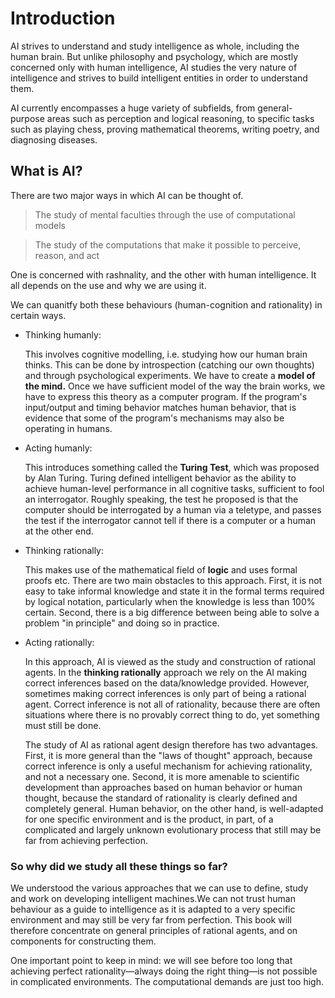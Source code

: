 # Introduction
AI strives to understand and study intelligence as whole, including the human brain. But unlike philosophy and psychology, which are mostly concerned only with human intelligence, AI studies the very nature of intelligence and strives to build intelligent entities in order to understand them.

AI currently encompasses a huge variety of subfields, from general-purpose areas such as perception and logical reasoning, to specific tasks such as playing chess, proving mathematical theorems, writing poetry, and diagnosing diseases.

## What is AI?
There are two major ways in which AI can be thought of.
> The study of mental faculties through the
use of computational models

> The study of the computations that make
it possible to perceive, reason, and act

One is concerned with rashnality, and the other with human intelligence. It all depends on the use and why we are using it.

We can quanitfy both these behaviours (human-cognition and rationality) in certain ways.

- Thinking humanly:
  
  This involves cognitive modelling, i.e. studying how our human brain thinks. This can be done by introspection (catching our own thoughts) and through psychological experiments. We have to create a **model of the mind.** Once we have sufficient model of the way the brain works, we have to express this theory as a computer program. If the program's input/output and timing behavior matches human behavior, that is evidence that some of the program's mechanisms may also be operating in humans.
- Acting humanly:
  
  This introduces something called the **Turing Test**, which was proposed by Alan Turing. Turing defined intelligent behavior as the ability to achieve human-level performance in all cognitive tasks, sufficient to fool an interrogator. Roughly speaking, the test he proposed is that the computer should be interrogated by a human via a teletype, and passes the test if the interrogator cannot tell if there is a computer or a human at the other end.
- Thinking rationally:
  
  This makes use of the mathematical field of **logic** and uses formal proofs etc. There are two main obstacles to this approach. First, it is not easy to take informal knowledge and state it in the formal terms required by logical notation, particularly when the knowledge is less than 100% certain. Second, there is a big difference between being able to solve a problem "in principle" and doing so in practice.
- Acting rationally:
  
  In this approach, AI is viewed as the study and construction of rational agents. In the **thinking rationally** approach we rely on the AI making correct inferences based on the data/knowledge provided. However, sometimes making correct inferences is only part of being a rational agent. Correct inference is not all of rationality, because there are often situations where there is no provably correct thing to do, yet something must still be done.

  The study of AI as rational agent design therefore has two advantages. First, it is more general than the "laws of thought" approach, because correct inference is only a useful mechanism for achieving rationality, and not a necessary one. Second, it is more amenable to scientific development than approaches based on human behavior or human thought, because the standard of rationality is clearly defined and completely general. Human behavior, on the other hand, is well-adapted for one specific environment and is the product, in part, of a complicated and largely unknown evolutionary process that still may be far from achieving perfection.


### So why did we study all these things so far?
We understood the various approaches that we can use to define, study and work on developing intelligent machines.We can not trust human behaviour as a guide to intelligence as it is adapted to a very specific environment and may still be very far from perfection. This
book will therefore concentrate on general principles of rational agents, and on components for constructing them.

One important point to keep in mind: we will see before too long that achieving perfect
rationality—always doing the right thing—is not possible in complicated environments. The
computational demands are just too high.